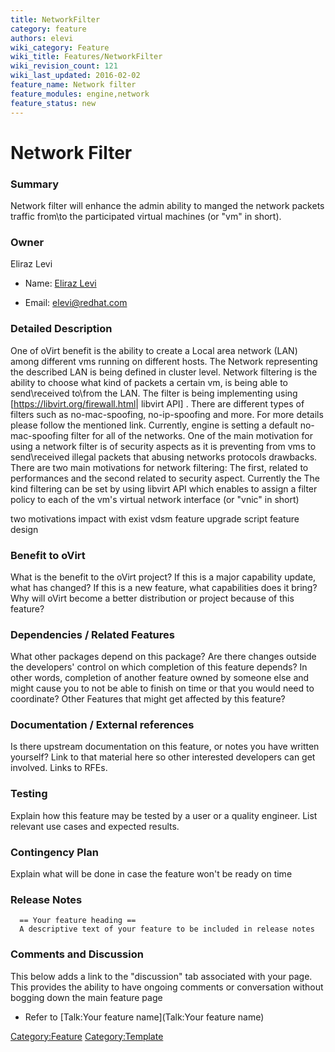 ```yaml
---
title: NetworkFilter
category: feature
authors: elevi
wiki_category: Feature
wiki_title: Features/NetworkFilter
wiki_revision_count: 121
wiki_last_updated: 2016-02-02
feature_name: Network filter
feature_modules: engine,network
feature_status: new
---
```


# Network Filter

### Summary

Network filter will enhance the admin ability to manged the network packets traffic from\\to the participated virtual machines (or "vm" in short).

### Owner

Eliraz Levi

*   Name: [ Eliraz Levi](User:MyUser)

<!-- -->

*   Email: <elevi@redhat.com>

### Detailed Description

One of oVirt benefit is the ability to create a Local area network (LAN) among different vms running on different hosts. The Network representing the described LAN is being defined in cluster level. Network filtering is the ability to choose what kind of packets a certain vm, is being able to send\\received to\\from the LAN. The filter is being implementing using [<https://libvirt.org/firewall.html>| libvirt API] . There are different types of filters such as no-mac-spoofing, no-ip-spoofing and more. For more details please follow the mentioned link. Currently, engine is setting a default no-mac-spoofing filter for all of the networks. One of the main motivation for using a network filter is of security aspects as it is preventing from vms to send\\received illegal packets that abusing networks protocols drawbacks. There are two main motivations for network filtering: The first, related to performances and the second related to security aspect. Currently the The kind filtering can be set by using libvirt API which enables to assign a filter policy to each of the vm's virtual network interface (or "vnic" in short)

two motivations impact with exist vdsm feature upgrade script feature design

### Benefit to oVirt

What is the benefit to the oVirt project? If this is a major capability update, what has changed? If this is a new feature, what capabilities does it bring? Why will oVirt become a better distribution or project because of this feature?

### Dependencies / Related Features

What other packages depend on this package? Are there changes outside the developers' control on which completion of this feature depends? In other words, completion of another feature owned by someone else and might cause you to not be able to finish on time or that you would need to coordinate? Other Features that might get affected by this feature?

### Documentation / External references

Is there upstream documentation on this feature, or notes you have written yourself? Link to that material here so other interested developers can get involved. Links to RFEs.

### Testing

Explain how this feature may be tested by a user or a quality engineer. List relevant use cases and expected results.

### Contingency Plan

Explain what will be done in case the feature won't be ready on time

### Release Notes

      == Your feature heading ==
      A descriptive text of your feature to be included in release notes

### Comments and Discussion

This below adds a link to the "discussion" tab associated with your page. This provides the ability to have ongoing comments or conversation without bogging down the main feature page

*   Refer to [Talk:Your feature name](Talk:Your feature name)

<Category:Feature> <Category:Template>
